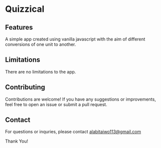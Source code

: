 # Quizzical
## Features
A simple app created using vanilla javascript with the aim of different conversions of one unit to another.

## Limitations
There are no limitations to the app.

## Contributing
Contributions are welcome! If you have any suggestions or improvements, feel free to open an issue or submit a pull request.

## Contact
For questions or inquries, please contact <a href="mailto:alabitaiwo113@gmail.com" target="_blank">alabitaiwo113@gmail.com<a>

Thank You!